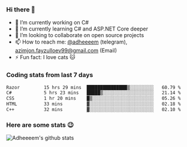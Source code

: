 ### Hi there 👋

<!--
**adheeeem/adheeeem** is a ✨ _special_ ✨ repository because its `README.md` (this file) appears on your GitHub profile.

Here are some ideas to get you started:
-->
- 🔭 I’m currently working on C#
- 🌱 I’m currently learning C# and ASP.NET Core deeper
- 👯 I’m looking to collaborate on open source projects
- 📫 How to reach me: [@adheeeem](https://t.me/adheeeem) (telegram), azimjon.fayzulloev99@gmail.com (Email)
- ⚡ Fun fact: I love cats :cat:


### Coding stats from last 7 days
<!--START_SECTION:waka-->

```txt
Razor         15 hrs 29 mins  ███████████████▒░░░░░░░░░   60.79 %
C#            5 hrs 23 mins   █████▒░░░░░░░░░░░░░░░░░░░   21.14 %
CSS           1 hr 20 mins    █▒░░░░░░░░░░░░░░░░░░░░░░░   05.26 %
HTML          33 mins         ▓░░░░░░░░░░░░░░░░░░░░░░░░   02.18 %
C++           32 mins         ▓░░░░░░░░░░░░░░░░░░░░░░░░   02.10 %
```

<!--END_SECTION:waka-->

### Here are some stats :wink:
![Adheeeem's github stats](https://github-readme-stats.vercel.app/api?username=adheeeem&show_icons=true&theme=radical)
